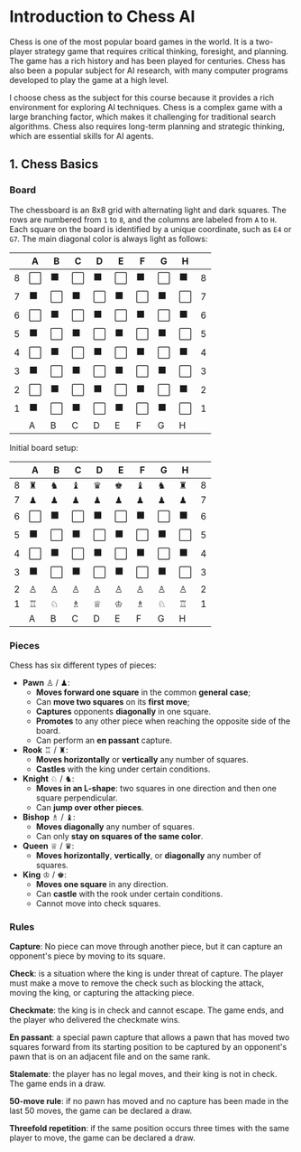 # Introduction to Chess AI

Chess is one of the most popular board games in the world. It is a two-player strategy game that requires critical
thinking, foresight, and planning. The game has a rich history and has been played for centuries. Chess has also been a
popular subject for AI research, with many computer programs developed to play the game at a high level.

I choose chess as the subject for this course because it provides a rich environment for exploring AI techniques. Chess
is a complex game with a large branching factor, which makes it challenging for traditional search algorithms. Chess
also requires long-term planning and strategic thinking, which are essential skills for AI agents.

## 1. Chess Basics

### Board

The chessboard is an 8x8 grid with alternating light and dark squares. The rows are numbered from `1` to `8`, and the
columns are labeled from `A` to `H`. Each square on the board is identified by a unique coordinate, such as `E4` or
`G7`. The main diagonal color is always light as follows:

|   | A | B | C | D | E | F | G | H |   |
|---|---|---|---|---|---|---|---|---|---|
| 8 | ⬜ | ⬛ | ⬜ | ⬛ | ⬜ | ⬛ | ⬜ | ⬛ | 8 |
| 7 | ⬛ | ⬜ | ⬛ | ⬜ | ⬛ | ⬜ | ⬛ | ⬜ | 7 |
| 6 | ⬜ | ⬛ | ⬜ | ⬛ | ⬜ | ⬛ | ⬜ | ⬛ | 6 |
| 5 | ⬛ | ⬜ | ⬛ | ⬜ | ⬛ | ⬜ | ⬛ | ⬜ | 5 |
| 4 | ⬜ | ⬛ | ⬜ | ⬛ | ⬜ | ⬛ | ⬜ | ⬛ | 4 |
| 3 | ⬛ | ⬜ | ⬛ | ⬜ | ⬛ | ⬜ | ⬛ | ⬜ | 3 |
| 2 | ⬜ | ⬛ | ⬜ | ⬛ | ⬜ | ⬛ | ⬜ | ⬛ | 2 |
| 1 | ⬛ | ⬜ | ⬛ | ⬜ | ⬛ | ⬜ | ⬛ | ⬜ | 1 |
|   | A | B | C | D | E | F | G | H |   |

Initial board setup:

|   | A | B | C | D | E | F | G | H |   |
|---|---|---|---|---|---|---|---|---|---|
| 8 | ♜ | ♞ | ♝ | ♛ | ♚ | ♝ | ♞ | ♜ | 8 |
| 7 | ♟ | ♟ | ♟ | ♟ | ♟ | ♟ | ♟ | ♟ | 7 |
| 6 | ⬜ | ⬛ | ⬜ | ⬛ | ⬜ | ⬛ | ⬜ | ⬛ | 6 |
| 5 | ⬛ | ⬜ | ⬛ | ⬜ | ⬛ | ⬜ | ⬛ | ⬜ | 5 |
| 4 | ⬜ | ⬛ | ⬜ | ⬛ | ⬜ | ⬛ | ⬜ | ⬛ | 4 |
| 3 | ⬛ | ⬜ | ⬛ | ⬜ | ⬛ | ⬜ | ⬛ | ⬜ | 3 |
| 2 | ♙ | ♙ | ♙ | ♙ | ♙ | ♙ | ♙ | ♙ | 2 |
| 1 | ♖ | ♘ | ♗ | ♕ | ♔ | ♗ | ♘ | ♖ | 1 |
|   | A | B | C | D | E | F | G | H |   |

### Pieces

Chess has six different types of pieces:

- **Pawn** ♙️ / ♟:
  - **Moves forward one square** in the common **general case**;
  - Can **move two squares** on its **first move**;
  - **Captures** opponents **diagonally** in one square.
  - **Promotes** to any other piece when reaching the opposite side of the board.
  - Can perform an **en passant** capture.
- **Rook** ♖ / ♜:
  - **Moves horizontally** or **vertically** any number of squares.
  - **Castles** with the king under certain conditions.
- **Knight** ♘ / ♞:
  - **Moves in an L-shape**: two squares in one direction and then one square perpendicular.
  - Can **jump over other pieces**.
- **Bishop** ♗ / ♝:
  - **Moves diagonally** any number of squares.
  - Can only **stay on squares of the same color**.
- **Queen** ♕ / ♛:
  - **Moves horizontally**, **vertically**, or **diagonally** any number of squares.
- **King** ♔ / ♚:
  - **Moves one square** in any direction.
  - Can **castle** with the rook under certain conditions.
  - Cannot move into check squares.

### Rules

**Capture**: No piece can move through another piece, but it can capture an opponent's piece by moving to its square.

**Check**: is a situation where the king is under threat of capture. The player must make a move to remove the check
such as blocking the attack, moving the king, or capturing the attacking piece.

**Checkmate**: the king is in check and cannot escape. The game ends, and the player who delivered the checkmate wins.

**En passant**: a special pawn capture that allows a pawn that has moved two squares forward from its starting position
to be captured by an opponent's pawn that is on an adjacent file and on the same rank.

**Stalemate**: the player has no legal moves, and their king is not in check. The game ends in a draw.

**50-move rule**: if no pawn has moved and no capture has been made in the last 50 moves, the game can be declared a
draw.

**Threefold repetition**: if the same position occurs three times with the same player to move, the game can be declared
a draw.
